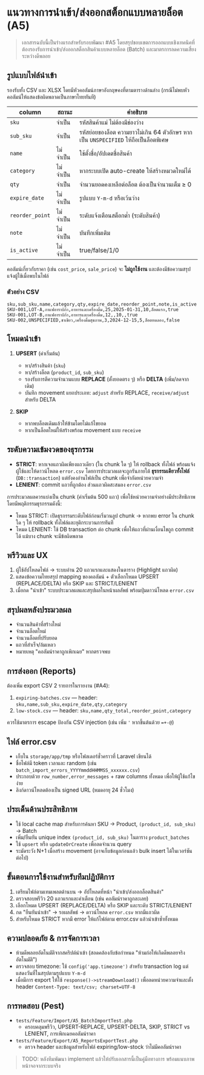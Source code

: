 # แนวทางการนำเข้า/ส่งออกสต็อกแบบหลายล็อต (A5)

> เอกสารฉบับนี้เป็นร่างแรกสำหรับรอบพัฒนา #A5 โดยสรุปขอบเขตการออกแบบเชิงเทคนิคที่ต้องรองรับการนำเข้า/ส่งออกสต็อกสินค้าแบบหลายล็อต (Batch) และมาตรการลดความเสี่ยงระหว่างดีพลอย

## รูปแบบไฟล์นำเข้า

รองรับทั้ง CSV และ XLSX โดยมีหัวคอลัมน์ภาษาอังกฤษคงที่ตามตารางด้านล่าง (กรณีไม่พบหัวคอลัมน์ให้แสดงข้อผิดพลาดเป็นภาษาไทยทันที)

| column | สถานะ | คำอธิบาย |
| --- | --- | --- |
| `sku` | จำเป็น | รหัสสินค้าแม่ ไม่ต้องมีช่องว่าง | 
| `sub_sku` | จำเป็น | รหัสย่อยของล็อต ความยาวไม่เกิน 64 ตัวอักษร หากเป็น `UNSPECIFIED` ให้ถือเป็นล็อตพิเศษ | 
| `name` | ไม่จำเป็น | ใช้ตั้งชื่อ/อัปเดตชื่อสินค้า | 
| `category` | ไม่จำเป็น | หากระบบเปิด auto-create ให้สร้างหมวดใหม่ได้ | 
| `qty` | จำเป็น | จำนวนยอดคงเหลือต่อล็อต ต้องเป็นจำนวนเต็ม ≥ 0 | 
| `expire_date` | ไม่จำเป็น | รูปแบบ `Y-m-d` หรือเว้นว่าง | 
| `reorder_point` | ไม่จำเป็น | ระดับแจ้งเตือนสต็อกต่ำ (ระดับสินค้า) | 
| `note` | ไม่จำเป็น | บันทึกเพิ่มเติม | 
| `is_active` | ไม่จำเป็น | true/false/1/0 | 

คอลัมน์เกี่ยวกับราคา (เช่น `cost_price`, `sale_price`) จะ **ไม่ถูกใช้งาน** และต้องมีข้อความสรุปแจ้งผู้ใช้เมื่อพบในไฟล์

### ตัวอย่าง CSV

```csv
sku,sub_sku,name,category,qty,expire_date,reorder_point,note,is_active
SKU-001,LOT-A,กาแฟอาราบิก้า,อาหารและเครื่องดื่ม,25,2025-01-31,10,ล็อตแรก,true
SKU-001,LOT-B,กาแฟอาราบิก้า,อาหารและเครื่องดื่ม,12,,10,,true
SKU-002,UNSPECIFIED,ชาเขียว,เครื่องดื่มสุขภาพ,3,2024-12-15,5,ล็อตทดลอง,false
```

## โหมดนำเข้า

1. **UPSERT** (ค่าเริ่มต้น)
   - หา/สร้างสินค้า (`sku`)
   - หา/สร้างล็อต (`product_id`, `sub_sku`)
   - รองรับการตีความจำนวนแบบ **REPLACE** (ตั้งยอดตรง ๆ) หรือ **DELTA** (เพิ่ม/ลดจากเดิม)
   - บันทึก movement แยกประเภท: `adjust` สำหรับ REPLACE, `receive/adjust` สำหรับ DELTA

2. **SKIP**
   - หากพบล็อตเดิมแล้วให้ข้ามโดยไม่แก้ไขยอด
   - หากเป็นล็อตใหม่ให้สร้างพร้อม movement แบบ `receive`

## ระดับความเข้มงวดของธุรกรรม

- **STRICT**: หากเจอแถวผิดเพียงแถวเดียว (ใน chunk ใด ๆ) ให้ rollback ทั้งไฟล์ พร้อมแจ้งผู้ใช้และให้ดาวน์โหลด `error.csv` โดยการประมวลผลจะถูกรันภายใต้ **ธุรกรรมเดียวทั้งไฟล์** (`DB::transaction`) แต่ยังคงอ่านไฟล์เป็น chunk เพื่อจำกัดหน่วยความจำ
- **LENIENT**: commit แถวที่ถูกต้อง ส่วนแถวผิดสะสมลง `error.csv`

การประมวลผลควรแบ่งเป็น chunk (ค่าเริ่มต้น 500 แถว) เพื่อใช้หน่วยความจำอย่างมีประสิทธิภาพ โดยมีพฤติกรรมธุรกรรมดังนี้:

- โหมด STRICT: เปิดธุรกรรมระดับไฟล์ก่อนเริ่มวนลูป chunk → หากพบ error ใน chunk ใด ๆ ให้ rollback ทั้งไฟล์และยุติกระบวนการทันที
- โหมด LENIENT: ใช้ DB transaction ต่อ chunk เพื่อให้แถวที่ผ่านเงื่อนไขถูก commit ได้ แม้บาง chunk จะมีข้อผิดพลาด

## พรีวิวและ UX

1. ผู้ใช้อัปโหลดไฟล์ → ระบบอ่าน 20 แถวแรกและแสดงในตาราง (Highlight แถวผิด)
2. แสดงข้อความไทยสรุป mapping ของคอลัมน์ + ตัวเลือกโหมด UPSERT (REPLACE/DELTA) หรือ SKIP และ STRICT/LENIENT
3. เมื่อกด "นำเข้า" ระบบประมวลผลและสรุปผลในหน้าผลลัพธ์ พร้อมปุ่มดาวน์โหลด `error.csv`

## สรุปผลหลังประมวลผล

- จำนวนสินค้าที่สร้างใหม่
- จำนวนล็อตใหม่
- จำนวนล็อตที่ปรับยอด
- แถวที่สำเร็จ/ล้มเหลว
- หมายเหตุ "คอลัมน์ราคาถูกเพิกเฉย" หากตรวจพบ

## การส่งออก (Reports)

ต้องเพิ่ม export CSV 2 รายการในรายงาน (#A4):

1. `expiring-batches.csv` — header: `sku,name,sub_sku,expire_date,qty,category`
2. `low-stock.csv` — header: `sku,name,qty_total,reorder_point,category`

ควรใช้มาตรการ escape ป้องกัน CSV injection (เช่น เพิ่ม `'` หากขึ้นต้นด้วย `=+-@`)

## ไฟล์ error.csv

- เก็บใน `storage/app/tmp` หรือโฟลเดอร์ชั่วคราวที่ Laravel เขียนได้
- ชื่อไฟล์มี token เวลาและ random (เช่น `batch_import_errors_YYYYmmddHHMMSS_xxxxxx.csv`)
- ประกอบด้วย `row_number,error_messages` + raw columns ทั้งหมด เพื่อให้ผู้ใช้แก้ไขง่าย
- ลิงก์ดาวน์โหลดต้องเป็น signed URL (หมดอายุ 24 ชั่วโมง)

## ประเด็นด้านประสิทธิภาพ

- ใช้ local cache map สำหรับการค้นหา SKU → Product, `(product_id, sub_sku)` → Batch
- เพิ่ม/ยืนยัน unique index `(product_id, sub_sku)` ในตาราง `product_batches`
- ใช้ `upsert` หรือ `updateOrCreate` เพื่อลดจำนวน query
- ระมัดระวัง N+1 เมื่อสร้าง movement (อาจเก็บข้อมูลก่อนแล้ว bulk insert ได้ในเวอร์ชันต่อไป)

## ขั้นตอนการใช้งานสำหรับทีมปฏิบัติการ

1. เตรียมไฟล์ตามเทมเพลตด้านบน → อัปโหลดที่หน้า "นำเข้า/ส่งออกล็อตสินค้า"
2. ตรวจสอบพรีวิว 20 แถวแรกและคำเตือน (เช่น คอลัมน์ราคาถูกละเลย)
3. เลือกโหมด UPSERT (REPLACE/DELTA) หรือ SKIP และระดับ STRICT/LENIENT
4. กด "ยืนยันนำเข้า" → รอผลลัพธ์ → ดาวน์โหลด `error.csv` หากมีแถวผิด
5. สำหรับโหมด STRICT หากมี error ให้แก้ไฟล์ตาม error.csv แล้วนำเข้าซ้ำทั้งหมด

## ความปลอดภัย & การจัดการเวลา

- ห้ามดีพลอยอัตโนมัติจากสคริปต์นำเข้า (สอดคล้องกับข้อกำหนด "ห้ามก่อให้เกิดดีพลอยจริงอัตโนมัติ")
- ตรวจสอบ timezone: ใช้ `config('app.timezone')` สำหรับ transaction log แต่แสดงวันที่ในสรุปตามรูปแบบ `Y-m-d`
- เมื่อมีการ export ให้ใช้ `response()->streamDownload()` เพื่อลดหน่วยความจำและตั้ง header `Content-Type: text/csv; charset=UTF-8`

## การทดสอบ (Pest)

- `tests/Feature/Import/A5_BatchImportTest.php`
  - ครอบคลุมพรีวิว, UPSERT-REPLACE, UPSERT-DELTA, SKIP, STRICT vs LENIENT, การเพิกเฉยคอลัมน์ราคา
- `tests/Feature/Export/A5_ReportsExportTest.php`
  - ตรวจ header และข้อมูลสำหรับไฟล์ expiring/low-stock ว่าไม่มีคอลัมน์ราคา

> TODO: หลังทีมพัฒนา implement แล้วให้ปรับเอกสารนี้เป็นคู่มือทางการ พร้อมแนบภาพหน้าจอจากระบบจริง
